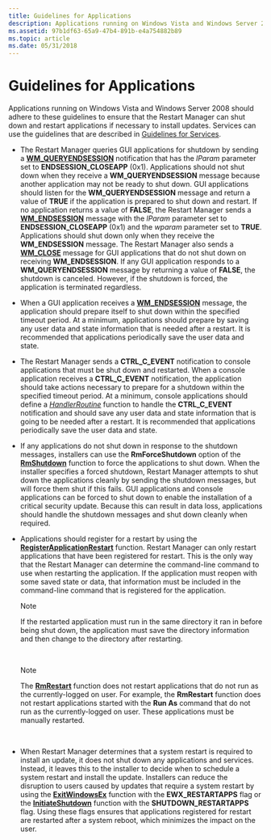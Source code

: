 ```yaml
---
title: Guidelines for Applications
description: Applications running on Windows Vista and Windows Server 2008 should adhere to these guidelines to ensure that the Restart Manager can shut down and restart applications if necessary to install updates.
ms.assetid: 97b1df63-65a9-47b4-891b-e4a754882b89
ms.topic: article
ms.date: 05/31/2018
---
```


# Guidelines for Applications

Applications running on Windows Vista and Windows Server 2008 should adhere to these guidelines to ensure that the Restart Manager can shut down and restart applications if necessary to install updates. Services can use the guidelines that are described in [Guidelines for Services](guidelines-for-services.md).

-   The Restart Manager queries GUI applications for shutdown by sending a [**WM\_QUERYENDSESSION**](/windows/desktop/Shutdown/wm-queryendsession) notification that has the *lParam* parameter set to **ENDSESSION\_CLOSEAPP** (0x1). Applications should not shut down when they receive a **WM\_QUERYENDSESSION** message because another application may not be ready to shut down. GUI applications should listen for the **WM\_QUERYENDSESSION** message and return a value of **TRUE** if the application is prepared to shut down and restart. If no application returns a value of **FALSE**, the Restart Manager sends a [**WM\_ENDSESSION**](/windows/desktop/Shutdown/wm-endsession) message with the *lParam* parameter set to **ENDSESSION\_CLOSEAPP** (0x1) and the *wparam* parameter set to **TRUE**. Applications should shut down only when they receive the **WM\_ENDSESSION** message. The Restart Manager also sends a [**WM\_CLOSE**](../winmsg/wm-close.md) message for GUI applications that do not shut down on receiving **WM\_ENDSESSION**. If any GUI application responds to a **WM\_QUERYENDSESSION** message by returning a value of **FALSE**, the shutdown is canceled. However, if the shutdown is forced, the application is terminated regardless.
-   When a GUI application receives a [**WM\_ENDSESSION**](/windows/desktop/Shutdown/wm-endsession) message, the application should prepare itself to shut down within the specified timeout period. At a minimum, applications should prepare by saving any user data and state information that is needed after a restart. It is recommended that applications periodically save the user data and state.
-   The Restart Manager sends a **CTRL\_C\_EVENT** notification to console applications that must be shut down and restarted. When a console application receives a **CTRL\_C\_EVENT** notification, the application should take actions necessary to prepare for a shutdown within the specified timeout period. At a minimum, console applications should define a [*HandlerRoutine*](/windows/console/handlerroutine) function to handle the **CTRL\_C\_EVENT** notification and should save any user data and state information that is going to be needed after a restart. It is recommended that applications periodically save the user data and state.
-   If any applications do not shut down in response to the shutdown messages, installers can use the **RmForceShutdown** option of the [**RmShutdown**](/windows/desktop/api/RestartManager/nf-restartmanager-rmshutdown) function to force the applications to shut down. When the installer specifies a forced shutdown, Restart Manager attempts to shut down the applications cleanly by sending the shutdown messages, but will force them shut if this fails. GUI applications and console applications can be forced to shut down to enable the installation of a critical security update. Because this can result in data loss, applications should handle the shutdown messages and shut down cleanly when required.
-   Applications should register for a restart by using the [**RegisterApplicationRestart**](/windows/desktop/api/winbase/nf-winbase-registerapplicationrestart) function. Restart Manager can only restart applications that have been registered for restart. This is the only way that the Restart Manager can determine the command-line command to use when restarting the application. If the application must reopen with some saved state or data, that information must be included in the command-line command that is registered for the application.
    > [!Note]  
    > If the restarted application must run in the same directory it ran in before being shut down, the application must save the directory information and then change to the directory after restarting.

     

    > [!Note]  
    > The [**RmRestart**](/windows/desktop/api/RestartManager/nf-restartmanager-rmrestart) function does not restart applications that do not run as the currently-logged on user. For example, the **RmRestart** function does not restart applications started with the **Run As** command that do not run as the currently-logged on user. These applications must be manually restarted.

     

-   When Restart Manager determines that a system restart is required to install an update, it does not shut down any applications and services. Instead, it leaves this to the installer to decide when to schedule a system restart and install the update. Installers can reduce the disruption to users caused by updates that require a system restart by using the [**ExitWindowsEx**](/windows/desktop/api/winuser/nf-winuser-exitwindowsex) function with the **EWX\_RESTARTAPPS** flag or the [**InitiateShutdown**](/windows/desktop/api/winreg/nf-winreg-initiateshutdowna) function with the **SHUTDOWN\_RESTARTAPPS** flag. Using these flags ensures that applications registered for restart are restarted after a system reboot, which minimizes the impact on the user.

 

 